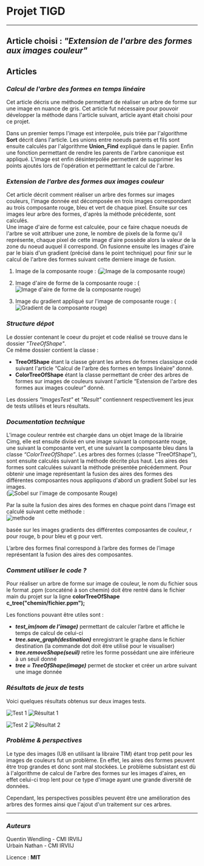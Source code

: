 # Projet TIGD
--------------------------

## Article choisi : *"Extension de l'arbre des formes aux images couleur"*

## Articles 

### *Calcul de l'arbre des formes en temps linéaire*

Cet article décris une méthode permettant de réaliser un arbre de forme sur une image en nuance de gris. Cet article fut nécessaire pour pouvoir développer la méthode dans l'article suivant, article ayant était choisi pour ce projet. 

Dans un premier temps l'image est interpolée, puis triée par l'algorithme **Sort** décrit dans l'article. Les unions entre noeuds parents et fils sont ensuite calculés par l'algorithme **Union_Find** expliqué dans le papier. Enfin une fonction permettant de rendre les parents de l'arbre canonique est appliqué. L'image est enfin désinterpolée permettent de supprimer les points ajoutés lors de l'opération et permetttant le calcul de l'arbre. 

### *Extension de l'arbre des formes aux images couleur*

Cet article décrit comment réaliser un arbre des formes sur images couleurs, l'image donnée est décomposée en trois images correspondant au trois composante rouge, bleu et vert de chaque pixel. Ensuite sur ces images leur arbre des formes, d'après la méthode précédente, sont calculés.   
Une image d'aire de forme est calculée, pour ce faire chaque noeuds de l'arbre se voit attribuer une zone, le nombre de pixels de la forme qu'il représente, chaque pixel de cette image d'aire possède alors la valeur de la zone du noeud auquel il correspond. On fusionne ensuite les images d'aire par le biais d'un gradient (précisé dans le point technique) pour finir sur le calcul de l'arbre des formes suivant cette derniere image de fusion. 

1. Image de la composante rouge :
(![Image de la composante rouge](/result/rouge.pgm))    

2. Image d'aire de forme de la composante rouge : 
(![Image d'aire de forme de la composante rouge](/result/aireR.pgm)) 

3. Image du gradient appliqué sur l'image de composante rouge :
(![Gradient de la composante rouge](/result/GradientRouge.pgm)) 


### *Structure dépot*

Le dossier contenant le coeur du projet et code réalisé se trouve dans le dossier *"TreeOfShape"*.   
Ce même dossier contient la classe :  
 - **TreeOfShape** étant la classe gérant les arbres de formes classique codé suivant l'article “Calcul de l'arbre des formes en temps linéaire” donné.
 - **ColorTreeOfShape** étant la classe permettant de créer des arbres de formes sur images de couleurs suivant l'article “Extension de l'arbre des formes aux images couleur” donné.   
 
Les dossiers *"ImagesTest"* et *"Result"* contiennent respectivement les jeux de tests utilisés et leurs résultats.


### *Documentation technique*

L’image couleur rentrée est chargée dans un objet Image de la librairie Cimg, elle est ensuite divisé en une image suivant la composante rouge, une suivant la composante vert, et une suivant la composante bleu dans la classe *“ColorTreeOfShape”*. 
Les arbres des formes (classe “TreeOfShape”), sont ensuite calculés suivant la méthode décrite plus haut. Les aires des formes sont calculées suivant la méthode présentée précédemment. 
Pour obtenir une image représentant la fusion des aires des formes des différentes composantes nous appliquons d'abord un gradient Sobel sur les images.     
(![Sobel sur l'image de composante Rouge](/result/GradientRouge.pgm)) 

Par la suite la fusion des aires des formes en chaque point dans l'image est calculé suivant cette méthode :    
![methode](/ReadmeMedia/methodeAire.png)

basée sur les images gradients des différentes composantes de couleur, r pour rouge, b pour bleu et g pour vert. 

L’arbre des formes final correspond à l’arbre des formes de l’image représentant la fusion des aires des composantes.


### *Comment utiliser le code ?*

Pour réaliser un arbre de forme sur image de couleur, le nom du fichier sous le format .ppm (concaténé à son chemin) doit être rentré dans le fichier main du projet sur la ligne **colorTreeOfShape c_tree("chemin/fichier.ppm");**

Les fonctions pouvant être utiles sont : 
- __*test_im(nom de l’image)*__ permettant de calculer l’arbre et affiche le temps de calcul de celui-ci
- __*tree.save_graph(destination)*__ enregistrant le graphe dans le fichier destination (la commande dot doit être utilisé pour le visualiser)
- __*tree.removeShape(seuil)*__ retire les forme possédant une aire inférieure à un seuil donné
-  __*tree = TreeOfShape(image)*__ permet de stocker et créer un arbre suivant une image donnée


### *Résultats de jeux de tests*

Voici quelques résultats obtenus sur deux images tests. 

![Test 1](/ReadmeMedia/JeuxTest.jpg) ![Résultat 1](/ReadmeMedia/resultat1.jpg)

![Test 2](/ReadmeMedia/JeuxTest2.jpg) ![Résultat 2](/ReadmeMedia/resultat2.jpg)

### *Problème & perspectives*

Le type des images (U8 en utilisant la libraire TIM) étant trop petit pour les images de couleurs fut un problème. En effet, les aires des formes peuvent être trop grandes et donc sont mal stockées. 
Le problème subsistant est dù à l'algorithme de calcul de l'arbre des formes sur les images d'aires, en effet celui-ci trop lent pour ce type d'image ayant une grande diversité de données.

Cependant, les perspectives possibles peuvent être une amélioration des arbres des formes ainsi que l'ajout d'un traitement sur ces arbres. 


--------------------------

### *Auteurs*
Quentin Wendling - CMI IRVIIJ   
Urbain Nathan - CMI IRVIIJ

Licence : **MIT**
